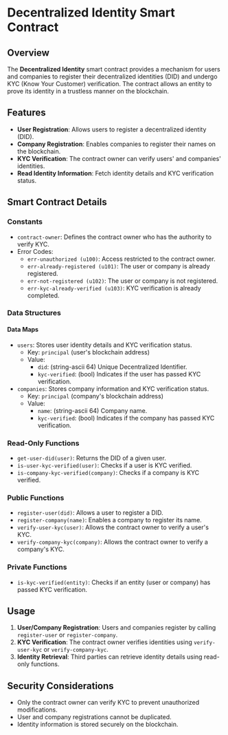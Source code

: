 # Decentralized Identity Smart Contract

## Overview
The **Decentralized Identity** smart contract provides a mechanism for users and companies to register their decentralized identities (DID) and undergo KYC (Know Your Customer) verification. The contract allows an entity to prove its identity in a trustless manner on the blockchain.

## Features
- **User Registration**: Allows users to register a decentralized identity (DID).
- **Company Registration**: Enables companies to register their names on the blockchain.
- **KYC Verification**: The contract owner can verify users' and companies' identities.
- **Read Identity Information**: Fetch identity details and KYC verification status.

## Smart Contract Details

### Constants
- `contract-owner`: Defines the contract owner who has the authority to verify KYC.
- Error Codes:
  - `err-unauthorized (u100)`: Access restricted to the contract owner.
  - `err-already-registered (u101)`: The user or company is already registered.
  - `err-not-registered (u102)`: The user or company is not registered.
  - `err-kyc-already-verified (u103)`: KYC verification is already completed.

### Data Structures
#### Data Maps
- `users`: Stores user identity details and KYC verification status.
  - Key: `principal` (user's blockchain address)
  - Value:
    - `did`: (string-ascii 64) Unique Decentralized Identifier.
    - `kyc-verified`: (bool) Indicates if the user has passed KYC verification.
- `companies`: Stores company information and KYC verification status.
  - Key: `principal` (company's blockchain address)
  - Value:
    - `name`: (string-ascii 64) Company name.
    - `kyc-verified`: (bool) Indicates if the company has passed KYC verification.

### Read-Only Functions
- `get-user-did(user)`: Returns the DID of a given user.
- `is-user-kyc-verified(user)`: Checks if a user is KYC verified.
- `is-company-kyc-verified(company)`: Checks if a company is KYC verified.

### Public Functions
- `register-user(did)`: Allows a user to register a DID.
- `register-company(name)`: Enables a company to register its name.
- `verify-user-kyc(user)`: Allows the contract owner to verify a user's KYC.
- `verify-company-kyc(company)`: Allows the contract owner to verify a company's KYC.

### Private Functions
- `is-kyc-verified(entity)`: Checks if an entity (user or company) has passed KYC verification.

## Usage
1. **User/Company Registration**: Users and companies register by calling `register-user` or `register-company`.
2. **KYC Verification**: The contract owner verifies identities using `verify-user-kyc` or `verify-company-kyc`.
3. **Identity Retrieval**: Third parties can retrieve identity details using read-only functions.

## Security Considerations
- Only the contract owner can verify KYC to prevent unauthorized modifications.
- User and company registrations cannot be duplicated.
- Identity information is stored securely on the blockchain.